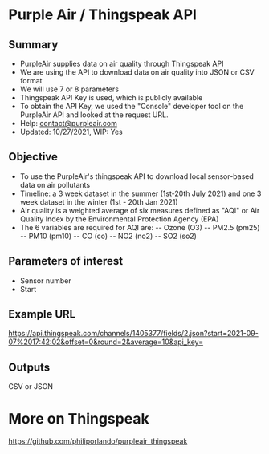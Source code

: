 # Purple Air / Thingspeak API

## Summary
- PurpleAir supplies data on air quality through Thingspeak API
- We are using the API to download data on air quality into JSON or CSV format
- We will use 7 or 8 parameters
- Thingspeak API Key is used, which is publicly available
- To obtain the API Key, we used the "Console" developer tool on the PurpleAir API and looked at the request URL.
- Help: contact@purpleair.com
- Updated: 10/27/2021, WIP: Yes

## Objective
- To use the PurpleAir's thingspeak API to download local sensor-based data on air pollutants 
- Timeline: a 3 week dataset in the summer (1st-20th July 2021) and one 3 week dataset in the winter  (1st - 20th Jan 2021)
- Air quality is a weighted average of six measures defined as "AQI" or Air Quality Index by the Environmental Protection Agency (EPA)
- The 6 variables are required for AQI are: 
-- Ozone (O3)
-- PM2.5 (pm25)
-- PM10 (pm10)
-- CO (co)
-- NO2 (no2)
-- SO2 (so2)

## Parameters of interest
- Sensor number
- Start

## Example URL
https://api.thingspeak.com/channels/1405377/fields/2.json?start=2021-09-07%2017:42:02&offset=0&round=2&average=10&api_key=<API KEY>

## Outputs
CSV or JSON

# More on Thingspeak
https://github.com/philiporlando/purpleair_thingspeak
